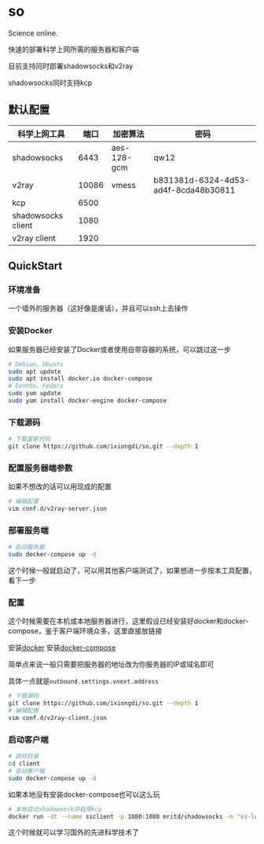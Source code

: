 # so
Science online.

快速的部署科学上网所需的服务器和客户端

目前支持同时部署shadowsocks和v2ray

shadowsocks同时支持kcp

## 默认配置

|科学上网工具|端口|加密算法|密码|
|-|-|-|-|
|shadowsocks|6443|aes-128-gcm|qw12|
|v2ray|10086|vmess|b831381d-6324-4d53-ad4f-8cda48b30811|
|kcp|6500|
|shadowsocks client|1080|
|v2ray client|1920

## QuickStart

### 环境准备

一个墙外的服务器（这好像是废话），并且可以ssh上去操作

### 安装Docker

如果服务器已经安装了Docker或者使用自带容器的系统，可以跳过这一步

```bash
# Debian、Ubuntu
sudo apt update
sudo apt install docker.io docker-compose
# CentOs、Fedora
sudo yum update
sudo yum install docker-engine docker-compose
```

### 下载源码

```bash
# 下载最新代码
git clone https://github.com/ixiongdi/so.git --depth 1
```

### 配置服务器端参数

如果不想改的话可以用现成的配置

```bash
# 编辑配置
vim conf.d/v2ray-server.json
```

### 部署服务端

```bash
# 启动服务器
sudo docker-compose up -d
```

这个时候一般就启动了，可以用其他客户端测试了，如果想进一步按本工具配置，看下一步

### 配置

这个时候需要在本机或本地服务器进行，这里假设已经安装好docker和docker-compose，鉴于客户端环境众多，这里直接放链接

安装[docker](https://docs.docker.com/install/)
安装[docker-compose](https://docs.docker.com/compose/install/)

简单点来说一般只需要把服务器的地址改为你服务器的IP或域名即可

具体一点就是`outbound.settings.vnext.address`

```bash
# 下载源码
git clone https://github.com/ixiongdi/so.git --depth 1
# 编辑配置
vim conf.d/v2ray-client.json
```

### 启动客户端

```bash
# 跳转目录
cd client
# 启动客户端
sudo docker-compose up -d
```

如果本地没有安装docker-compose也可以这么玩

```bash
# 本地启动shadowsock并启用kcp
docker run -dt --name ssclient -p 1080:1080 mritd/shadowsocks -m "ss-local" -s "-s 127.0.0.1 -p 6500 -b 0.0.0.0 -l 1080 -m aes-128-gcm -k qw12 --fast-open" -x -e "kcpclient" -k "-r localhost:6500 -l :6500 -mode fast2"
```

这个时候就可以学习国外的先进科学技术了